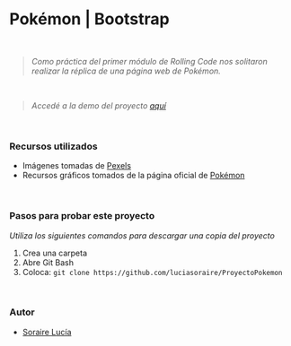 # Pokémon | Bootstrap

<br>

>*Como práctica del primer módulo de Rolling Code nos solitaron realizar la réplica de una página web de Pokémon.*

<br>

> *Accedé a la demo del proyecto [aquí](https://proyectopokemonluciasoraire.netlify.app/)*
> 

<br>

### Recursos utilizados
- Imágenes tomadas de [Pexels](https://www.pexels.com/es-es/buscar/pokemon/)
- Recursos gráficos tomados de la página oficial de [Pokémon](https://www.pokemon.com/el/pokedex/)

<br>

### Pasos para probar este proyecto
*Utiliza los siguientes comandos para descargar una copia del proyecto*
1. Crea una carpeta
1. Abre Git Bash
1. Coloca:  `git clone https://github.com/luciasoraire/ProyectoPokemon`

<br>

### Autor
- [Soraire Lucía](https://github.com/luciasoraire)
